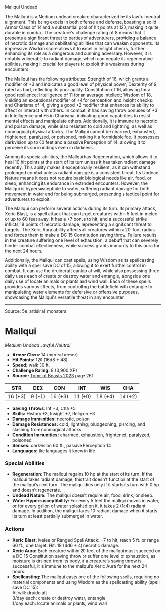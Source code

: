 <MonsterName/>Mallqui</MonsterName>
<CreatureType/>Undead</CreatureType>

<summary>The Mallqui is a Medium undead creature characterized by its lawful neutral alignment. This being excels in both offense and defense, boasting a solid Armor Class of 14 and a substantial pool of hit points at 120, making it quite durable in combat. The creature's challenge rating of 8 means that it presents a significant threat to parties of adventurers, providing a balance of necrotic damage and debilitating abilities that can weaken opponents. Its impressive Wisdom score allows it to excel in Insight checks, further enhancing its role as a dangerous and cunning adversary. However, it is notably vulnerable to radiant damage, which can negate its regenerative abilities, making it crucial for players to exploit this weakness during encounters. </summary>

<detail>

The Mallqui has the following attributes: Strength of 16, which grants a modifier of +3 and indicates a good level of physical power; Dexterity of 9, rated as bad, reflecting its poor agility; Constitution of 16, allowing for a good resilience; Intelligence of 11 for an average intellect; Wisdom of 18, yielding an exceptional modifier of +4 for perception and insight checks; and Charisma of 14, giving a good +2 modifier that enhances its ability to affect or interact with others. In combat, it has saving throw bonuses of +3 in Intelligence and +5 in Charisma, indicating good capabilities to resist mental effects and manipulate others. Additionally, it is immune to necrotic and poison damage, while also resistant to cold and lightning, as well as nonmagical physical attacks. The Mallqui cannot be charmed, exhausted, frightened, paralyzed, or poisoned, making it a formidable foe. It possesses darkvision up to 60 feet and a passive Perception of 14, allowing it to perceive its surroundings even in darkness.

Among its special abilities, the Mallqui has Regeneration, which allows it to heal 10 hit points at the start of its turn unless it has taken radiant damage recently. This ability makes it exceptionally resilient, as it can withstand prolonged combat unless radiant damage is a consistent threat. Its Undead Nature means it does not require basic biological needs like air, food, or sleep, enhancing its endurance in extended encounters. However, the Mallqui is hypersusceptible to water, suffering radiant damage for both movement in water and for being submerged, presenting a tactical point for adventurers to exploit.

The Mallqui can perform several actions during its turn. Its primary attack, Xeric Blast, is a spell attack that can target creatures within 5 feet in melee or up to 60 feet away. It has a +7 bonus to hit, and a successful strike inflicts 18 points of necrotic damage, representing a significant threat to targets. The Xeric Aura ability affects all creatures within a 20-foot radius and forces them to make a DC 15 Constitution saving throw. Failure results in the creature suffering one level of exhaustion, a debuff that can severely hinder combat effectiveness, while success grants immunity to this aura for the next 24 hours. 

Additionally, the Mallqui can cast spells, using Wisdom as its spellcasting ability with a spell save DC of 15, allowing it to exert further control in combat. It can use the druidcraft cantrip at will, while also possessing three daily uses each of create or destroy water and entangle, alongside one daily use of locate animals or plants and wind wall. Each of these spells provides various effects, from controlling the battlefield with entangle to manipulating water elements for defensive or offensive purposes, showcasing the Mallqui's versatile threat in any encounter.</detail>



---

Source: 5e_artisinal_monsters

# Mallqui

*Medium* *Undead* *Lawful Neutral*

- **Armor Class:** 14 (natural armor)
- **Hit Points:** 120 (16d8 + 48)
- **Speed:** walk 30 ft.
- **Challenge Rating:** 8 (3,900 XP)
- **Source:** [Tome of Beasts 2023](https://koboldpress.com/kpstore/product/tome-of-beasts-1-2023-edition/) page 261

| STR | DEX | CON | INT | WIS | CHA |
| --- | --- | --- | --- | --- | --- |
| 16 (+3) | 9 (-1) | 16 (+3) | 11 (+0) | 18 (+4) | 14 (+2) |

- **Saving Throws**: Int +3, Cha +5
- **Skills:** History +3, Insight +7, Religion +3
- **Damage Immunities:** necrotic, poison
- **Damage Resistances:** cold, lightning; bludgeoning, piercing, and slashing from nonmagical attacks
- **Condition Immunities:** charmed, exhaustion, frightened, paralyzed, poisoned
- **Senses:** darkvision 60 ft., passive Perception 14
- **Languages:** the languages it knew in life

### Special Abilities

- **Regeneration:** The mallqui regains 10 hp at the start of its turn. If the mallqui takes radiant damage, this trait doesn’t function at the start of the mallqui’s next turn. The mallqui dies only if it starts its turn with 0 hp and doesn’t regenerate.
- **Undead Nature:** The mallqui doesn’t require air, food, drink, or sleep.
- **Water Hypersusceptibility:** For every 5 feet the mallqui moves in water, or for every gallon of water splashed on it, it takes 2 (1d4) radiant damage. In addition, the mallqui takes 10 radiant damage when it starts its turn at least partially submerged in water.

### Actions

- **Xeric Blast:** Melee or Ranged Spell Attack: +7 to hit, reach 5 ft. or range 60 ft., one target. Hit: 18 (4d6 + 4) necrotic damage.
- **Xeric Aura:** Each creature within 20 feet of the mallqui must succeed on a DC 15 Constitution saving throw or suffer one level of exhaustion, as moisture is drained from its body. If a creature’s saving throw is successful, it is immune to the mallqui’s Xeric Aura for the next 24 hours.
- **Spellcasting:** The mallqui casts one of the following spells, requiring no material components and using Wisdom as the spellcasting ability (spell save DC 15):<br>At will: druidcraft<br>3/day each: create or destroy water, entangle<br>1/day each: locate animals or plants, wind wall


